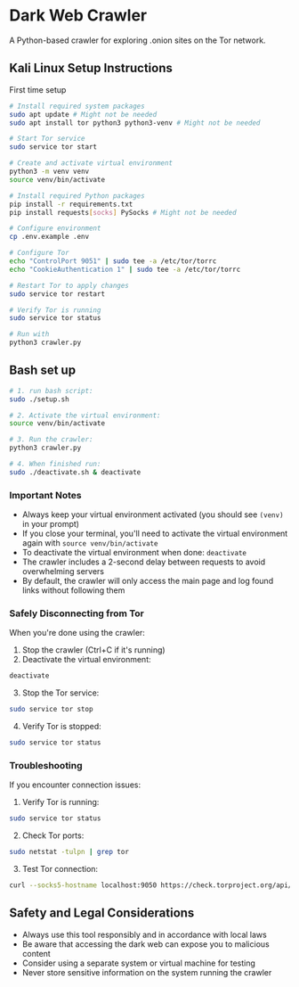 # Dark Web Crawler

A Python-based crawler for exploring .onion sites on the Tor network.

## Kali Linux Setup Instructions

First time setup

```bash
# Install required system packages
sudo apt update # Might not be needed
sudo apt install tor python3 python3-venv # Might not be needed

# Start Tor service
sudo service tor start

# Create and activate virtual environment
python3 -m venv venv
source venv/bin/activate

# Install required Python packages
pip install -r requirements.txt
pip install requests[socks] PySocks # Might not be needed

# Configure environment
cp .env.example .env

# Configure Tor
echo "ControlPort 9051" | sudo tee -a /etc/tor/torrc
echo "CookieAuthentication 1" | sudo tee -a /etc/tor/torrc

# Restart Tor to apply changes
sudo service tor restart

# Verify Tor is running
sudo service tor status

# Run with
python3 crawler.py
```

## Bash set up

```bash
# 1. run bash script:
sudo ./setup.sh
```

```bash
# 2. Activate the virtual environment:
source venv/bin/activate
```

```bash
# 3. Run the crawler:
python3 crawler.py
```

```bash
# 4. When finished run:
sudo ./deactivate.sh & deactivate
````



### Important Notes
- Always keep your virtual environment activated (you should see `(venv)` in your prompt)
- If you close your terminal, you'll need to activate the virtual environment again with `source venv/bin/activate`
- To deactivate the virtual environment when done: `deactivate`
- The crawler includes a 2-second delay between requests to avoid overwhelming servers
- By default, the crawler will only access the main page and log found links without following them

### Safely Disconnecting from Tor
When you're done using the crawler:
1. Stop the crawler (Ctrl+C if it's running)
2. Deactivate the virtual environment:
```bash
deactivate
```
3. Stop the Tor service:
```bash
sudo service tor stop
```
4. Verify Tor is stopped:
```bash
sudo service tor status
```

### Troubleshooting
If you encounter connection issues:
1. Verify Tor is running:
```bash
sudo service tor status
```

2. Check Tor ports:
```bash
sudo netstat -tulpn | grep tor
```

3. Test Tor connection:
```bash
curl --socks5-hostname localhost:9050 https://check.torproject.org/api/ip
```

## Safety and Legal Considerations
- Always use this tool responsibly and in accordance with local laws
- Be aware that accessing the dark web can expose you to malicious content
- Consider using a separate system or virtual machine for testing
- Never store sensitive information on the system running the crawler
